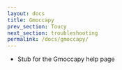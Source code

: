 ```yaml
---
layout: docs
title: Gmoccapy
prev_section: Toucy
next_section: troubleshooting
permalink: /docs/gmoccapy/
---
```

- Stub for the Gmoccapy help page
